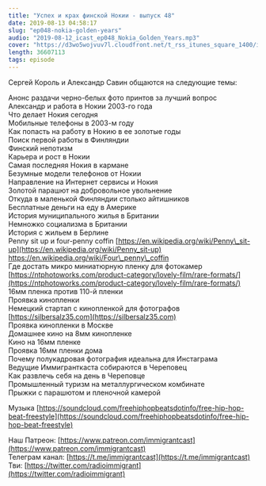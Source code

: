 ```yaml
---
title: "Успех и крах финской Нокии - выпуск 48"
date: 2019-08-13 04:58:17
slug: "ep048-nokia-golden-years"
audio: "2019-08-12_icast_ep048_Nokia_Golden_Years.mp3"
cover: "https://d3wo5wojvuv7l.cloudfront.net/t_rss_itunes_square_1400/images.spreaker.com/original/d20daaa729fc8cae11f6717f5c961b50.jpg"
length: 36607113
tags: episode
---
```

Сергей Король и Александр Савин общаются на следующие темы:  
  
Анонс раздачи черно-белых фото принтов за лучший вопрос  
Александр и работа в Нокии 2003-го года  
Что делает Нокия сегодня  
Мобильные телефоны в 2003-м году  
Как попасть на работу в Нокию в ее золотые годы  
Поиск первой работы в Финляндии  
Финский непотизм  
Карьера и рост в Нокии  
Самая последняя Нокия в кармане  
Безумные модели телефонов от Нокии  
Направление на Интернет сервисы и Нокия  
Золотой парашют на добровольное увольнение  
Откуда в маленькой Финляндии столько айтишников  
Бесплатные деньги на еду в Америке  
История муниципального жилья в Британии  
Немножко социализма в Британии  
История с жильем в Берлине  
Penny sit up и four-penny coffin [https://en.wikipedia.org/wiki/Penny\_sit-up](https://en.wikipedia.org/wiki/Penny_sit-up) https://en.wikipedia.org/wiki/Four\_penny\_coffin  
Где достать микро миниатюрную пленку для фотокамер [https://ntphotoworks.com/product-category/lovely-film/rare-formats/](https://ntphotoworks.com/product-category/lovely-film/rare-formats/)  
16мм пленка против 110-й пленки  
Проявка кинопленки  
Немецкий стартап с кинопленкой для фотографов [https://silbersalz35.com](https://silbersalz35.com)  
Проявка кинопленки в Москве  
Домашнее кино на 8мм кинопленке  
Кино на 16мм пленке  
Проявка 16мм пленки дома  
Почему полукадровая фотография идеальна для Инстаграма  
Ведущие Иммигранткаста собираются в Череповец  
Как развлечь себя на день в Череповце  
Промышленный туризм на металлургическом комбинате  
Прыжки с парашютом и пленочной камерой  
  
Музыка [https://soundcloud.com/freehiphopbeatsdotinfo/free-hip-hop-beat-freestyle](https://soundcloud.com/freehiphopbeatsdotinfo/free-hip-hop-beat-freestyle)  
  
Наш Патреон: [https://www.patreon.com/immigrantcast](https://www.patreon.com/immigrantcast)  
Телеграм канал: [https://t.me/immigrantcast](https://t.me/immigrantcast)  
Тви: [https://twitter.com/radioimmigrant](https://twitter.com/radioimmigrant)
